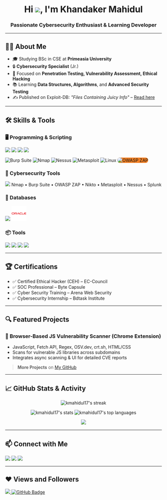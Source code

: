 <a href="#"><svg> <!-- [Your SVG Graphic Stays Here] --> </svg></a>

<h1 align="center">Hi <img src="https://raw.githubusercontent.com/MartinHeinz/MartinHeinz/master/wave.gif" width="30px">, I'm Khandaker Mahidul</h1>
<h3 align="center">Passionate Cybersecurity Enthusiast & Learning Developer</h3>

---

## 🙋‍♂️ About Me

- 🎓 Studying BSc in CSE at **Primeasia University**
- 🔒 **Cybersecurity Specialist** (Jr.)
- 💼 Focused on **Penetration Testing, Vulnerability Assessment, Ethical Hacking**
- 📚 Learning **Data Structures, Algorithms**, and **Advanced Security Testing**
- ✍️ Published on Exploit-DB: *"Files Containing Juicy Info"* – [Read here](https://www.exploit-db.com/)

---

## 🛠️ Skills & Tools

### 🖥️ Programming & Scripting
<p>
  <img src="https://img.icons8.com/color/48/000000/javascript.png"/>
  <img src="https://img.icons8.com/color/48/000000/python.png"/>
  <img src="https://img.icons8.com/color/48/000000/php.png"/>
  <img src="https://img.icons8.com/color/48/000000/c-programming.png"/>
</p>

<p align="left">
    <!-- Security Tools -->
    <img src="https://img.icons8.com/color/48/000000/burp-suite.png" alt="Burp Suite"/>
    <img src="https://img.icons8.com/color/48/000000/network-card.png" alt="Nmap"/>
    <img src="https://img.icons8.com/external-flaticons-flat-flat-icons/48/000000/external-cybersecurity-computer-security-flaticons-flat-flat-icons.png" alt="Nessus"/>
    <img src="https://img.icons8.com/external-tal-revivo-color-tal-revivo/48/null/external-metasploit-a-project-that-provides-information-about-security-vulnerabilities-logo-color-tal-revivo.png" alt="Metasploit"/>
    <img src="https://img.icons8.com/fluency/48/000000/linux.png" alt="Linux"/>
    <img src="https://img.icons8.com/ios-filled/48/ffffff/zap.png" alt="OWASP ZAP" style="background:#f48024;border-radius:8px;"/>
    
</p>


### 🧪 Cybersecurity Tools
<p>
  <img src="https://img.icons8.com/fluency/48/000000/bug.png"/> Nmap
  • Burp Suite
  • OWASP ZAP
  • Nikto
  • Metasploit
  • Nessus
  • Splunk
</p>

### 💾 Databases
<p>
  <img src="https://img.icons8.com/fluent/48/000000/mysql-logo.png"/>
  <img src="https://raw.githubusercontent.com/devicons/devicon/master/icons/oracle/oracle-original.svg" width="48" height="48"/>
</p>

### 📦 Tools
<p>
  <img src="https://img.icons8.com/color/48/000000/git.png"/>
  <img src="https://img.icons8.com/ios-filled/50/000000/postman-api.png"/>
  <img src="https://img.icons8.com/color/48/000000/linux.png"/>
  <img src="https://img.icons8.com/color/48/000000/windows-10.png"/>
</p>

---

## 🏆 Certifications

- ✅ Certified Ethical Hacker (CEH) – EC-Council  
- ✅ SOC Professional – Byte Capsule  
- ✅ Cyber Security Training – Arena Web Security  
- ✅ Cybersecurity Internship – Bdtask Institute  

---

## 🔍 Featured Projects

### 🔸 Browser-Based JS Vulnerability Scanner (Chrome Extension)
- JavaScript, Fetch API, Regex, OSV.dev, crt.sh, HTML/CSS
- Scans for vulnerable JS libraries across subdomains
- Integrates async scanning & UI for detailed CVE reports

> **More Projects** on [My GitHub](https://github.com/kmahidul17)

---

## 📈 GitHub Stats & Activity

<p align="center">
  <img src="https://github-readme-streak-stats.herokuapp.com/?user=kmahidul17&theme=black-ice&hide_border=true&stroke=0000&background=060A0CD0" alt="kmahidul17's streak"/>
</p>
<p align="center">
  <img src="https://github-readme-stats.vercel.app/api?username=kmahidul17&show_icons=true&count_private=true&theme=react&hide_border=true&bg_color=0D1117" alt="kmahidul17's stats"/>
  <img src="https://github-readme-stats.vercel.app/api/top-langs/?username=kmahidul17&langs_count=8&layout=compact&theme=react&hide_border=true&bg_color=0D1117" alt="kmahidul17's top languages"/>
</p>
<p align="center">
  <img src="https://activity-graph.herokuapp.com/graph?username=kmahidul17&bg_color=0D1117&color=5BCDEC&line=5BCDEC&point=FFFFFF&hide_border=true"/>
</p>

---

## 📫 Connect with Me

<a href="mailto:kmahidul17@gmail.com"><img src="https://img.icons8.com/color/48/000000/gmail--v1.png"/></a>
<a href="https://www.linkedin.com/in/khandaker-mahidul-islam-306034202/"><img src="https://img.icons8.com/color/48/000000/linkedin.png"/></a>
<a href="https://github.com/kmahidul17"><img src="https://img.icons8.com/ios-glyphs/48/000000/github.png"/></a>

---

## ❤️ Views and Followers

<a href="https://github.com/kmahidul17/github-profile-views-counter">
    <img src="https://komarev.com/ghpvc/?username=kmahidul17">
</a>
<a href="https://github.com/kmahidul17?tab=followers">
    <img src="https://img.shields.io/github/followers/kmahidul17?label=Followers&style=social" alt="GitHub Badge">
</a>
